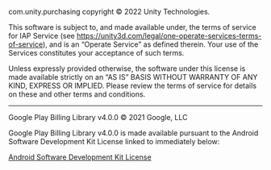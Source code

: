 com.unity.purchasing copyright © 2022 Unity Technologies.

This software is subject to, and made available under, the terms of service for IAP Service (see https://unity3d.com/legal/one-operate-services-terms-of-service), and is an “Operate Service” as defined therein. Your use of the Services constitutes your acceptance of such terms.

Unless expressly provided otherwise, the software under this license is made available strictly on an “AS IS” BASIS WITHOUT WARRANTY OF ANY KIND, EXPRESS OR IMPLIED. Please review the terms of service for details on these and other terms and conditions.

*****************************************************************
Google Play Billing Library v4.0.0 © 2021 Google, LLC

Google Play Billing Library v4.0.0 is made available pursuant to the Android Software Development Kit License linked to immediately below:

[Android Software Development Kit License](https://developer.android.com/studio/terms.html)
